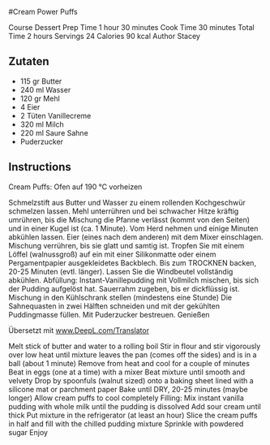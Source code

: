 #Cream Power Puffs

Course Dessert
 Prep Time 1 hour 30 minutes
 Cook Time 30 minutes
 Total Time 2 hours
 Servings 24
 Calories 90 kcal
 Author Stacey
## Zutaten
* 115 gr Butter
* 240 ml Wasser
* 120 gr Mehl
* 4 Eier
* 2 Tüten Vanillecreme
* 320 ml Milch
* 220 ml Saure Sahne
* Puderzucker
## Instructions
Cream Puffs:
Ofen auf 190 °C vorheizen


Schmelzstift aus Butter und Wasser zu einem rollenden Kochgeschwür schmelzen lassen.
Mehl unterrühren und bei schwacher Hitze kräftig umrühren, bis die Mischung die Pfanne verlässt (kommt von den Seiten) und in einer Kugel ist (ca. 1 Minute).
Vom Herd nehmen und einige Minuten abkühlen lassen.
Eier (eines nach dem anderen) mit dem Mixer einschlagen.
Mischung verrühren, bis sie glatt und samtig ist.
Tropfen Sie mit einem Löffel (walnussgroß) auf ein mit einer Silikonmatte oder einem Pergamentpapier ausgekleidetes Backblech.
Bis zum TROCKNEN backen, 20-25 Minuten (evtl. länger).
Lassen Sie die Windbeutel vollständig abkühlen.
Abfüllung:
Instant-Vanillepudding mit Vollmilch mischen, bis sich der Pudding aufgelöst hat.
Sauerrahm zugeben, bis er dickflüssig ist.
Mischung in den Kühlschrank stellen (mindestens eine Stunde)
Die Sahnequasten in zwei Hälften schneiden und mit der gekühlten Puddingmasse füllen.
Mit Puderzucker bestreuen.
Genießen

Übersetzt mit www.DeepL.com/Translator

Melt stick of butter and water to a rolling boil
Stir in flour and stir vigorously over low heat until mixture leaves the pan (comes off the sides) and is in a ball (about 1 minute)
Remove from heat and cool for a couple of minutes
Beat in eggs (one at a time) with a mixer
Beat mixture until smooth and velvety
Drop by spoonfuls (walnut sized) onto a baking sheet lined with a silicone mat or parchment paper
Bake until DRY, 20-25 minutes (maybe longer)
Allow cream puffs to cool completely
Filling:
Mix instant vanilla pudding with whole milk until the pudding is dissolved
Add sour cream until thick
Put mixture in the refrigerator (at least an hour)
Slice the cream puffs in half and fill with the chilled pudding mixture
Sprinkle with powdered sugar
Enjoy
